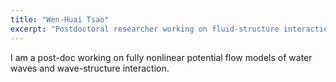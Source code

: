 ```yaml
---
title: "Wen-Huai Tsao"
excerpt: "Postdoctoral researcher working on fluid-structure interaction"
---
```


I am a post-doc working on fully nonlinear potential flow models of water waves and wave-structure interaction.
